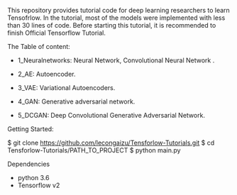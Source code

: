 This repository provides tutorial code for deep learning researchers to learn Tensofrlow. In the tutorial, most of the models were implemented with less than 30 lines of code. Before starting this tutorial, it is recommended to finish Official Tensorflow Tutorial.

The Table of content:

- 1_Neuralnetworks: Neural Network, Convolutional Neural Network . 

- 2_AE: Autoencoder.

- 3_VAE: Variational Autoencoders.

- 4_GAN: Generative adversarial network.

- 5_DCGAN: Deep Convolutional Generative Adversarial Network.

Getting Started:

$ git clone https://github.com/lecongaizu/Tensforlow-Tutorials.git
$ cd Tensforlow-Tutorials/PATH_TO_PROJECT
$ python main.py

Dependencies
- python 3.6 
- Tensorflow v2

